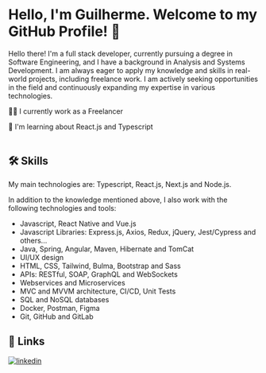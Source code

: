 # Hello, I'm Guilherme. Welcome to my GitHub Profile! 👋

Hello there! I'm a full stack developer, currently pursuing a degree in Software Engineering, and I have a background in Analysis and Systems Development. I am always eager to apply my knowledge and skills in real-world projects, including freelance work. I am actively seeking opportunities in the field and continuously expanding my expertise in various technologies.
<br/>

👩‍💻 I currently work as a Freelancer

🧠 I'm learning about React.js and Typescript
<br/><br/>
## 🛠 Skills
My main technologies are: Typescript, React.js, Next.js and Node.js.

In addition to the knowledge mentioned above, I also work with the following technologies and tools:
- Javascript, React Native and Vue.js
- Javascript Libraries: Express.js, Axios, Redux, jQuery, Jest/Cypress and others...
- Java, Spring, Angular, Maven, Hibernate and TomCat
- UI/UX design
- HTML, CSS, Tailwind, Bulma, Bootstrap and Sass
- APIs: RESTful, SOAP, GraphQL and WebSockets
- Webservices and Microservices
- MVC and MVVM architecture, CI/CD, Unit Tests
- SQL and NoSQL databases
- Docker, Postman, Figma
- Git, GitHub and GitLab



## 🔗 Links

[![linkedin](https://img.shields.io/badge/linkedin-0A66C2?style=for-the-badge&logo=linkedin&logoColor=white)](https://www.linkedin.com/in/guiestevamcorrea/ )
